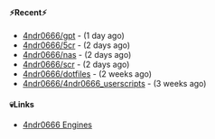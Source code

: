 #### ⚡Recent⚡

- [4ndr0666/gpt](https://github.com/4ndr0666/gpt) - (1 day ago)
- [4ndr0666/5cr](https://github.com/4ndr0666/5cr) - (2 days ago)
- [4ndr0666/nas](https://github.com/4ndr0666/nas) - (2 days ago)
- [4ndr0666/scr](https://github.com/4ndr0666/scr) - (2 days ago)
- [4ndr0666/dotfiles](https://github.com/4ndr0666/dotfiles) - (2 weeks ago)
- [4ndr0666/4ndr0666_userscripts](https://github.com/4ndr0666/4ndr0666_userscripts) - (3 weeks ago)

#### 💀Links

- [4ndr0666 Engines](https://github.com/hoothin/SearchJumper/discussions/73)


